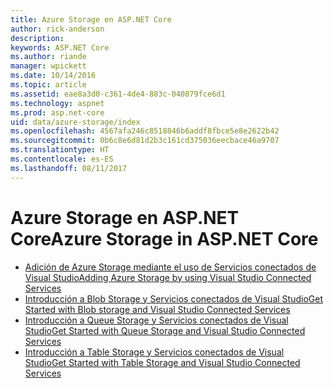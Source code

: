 ```yaml
---
title: Azure Storage en ASP.NET Core
author: rick-anderson
description: 
keywords: ASP.NET Core
ms.author: riande
manager: wpickett
ms.date: 10/14/2016
ms.topic: article
ms.assetid: eae8a3d0-c361-4de4-883c-040879fce6d1
ms.technology: aspnet
ms.prod: asp.net-core
uid: data/azure-storage/index
ms.openlocfilehash: 4567afa246c8518846b6addf8fbce5e8e2622b42
ms.sourcegitcommit: 0b6c8e6d81d2b3c161cd375036eecbace46a9707
ms.translationtype: HT
ms.contentlocale: es-ES
ms.lasthandoff: 08/11/2017
---
```

# <a name="azure-storage-in-aspnet-core"></a><span data-ttu-id="3aa68-103">Azure Storage en ASP.NET Core</span><span class="sxs-lookup"><span data-stu-id="3aa68-103">Azure Storage in ASP.NET Core</span></span> 

* [<span data-ttu-id="3aa68-104">Adición de Azure Storage mediante el uso de Servicios conectados de Visual Studio</span><span class="sxs-lookup"><span data-stu-id="3aa68-104">Adding Azure Storage by using Visual Studio Connected Services</span></span>](https://azure.microsoft.com/documentation/articles/vs-azure-tools-connected-services-storage)
* [<span data-ttu-id="3aa68-105">Introducción a Blob Storage y Servicios conectados de Visual Studio</span><span class="sxs-lookup"><span data-stu-id="3aa68-105">Get Started with Blob storage and Visual Studio Connected Services</span></span>](https://azure.microsoft.com/documentation/articles/vs-storage-aspnet5-getting-started-blobs)
* [<span data-ttu-id="3aa68-106">Introducción a Queue Storage y Servicios conectados de Visual Studio</span><span class="sxs-lookup"><span data-stu-id="3aa68-106">Get Started with Queue Storage and Visual Studio Connected Services</span></span>](https://azure.microsoft.com/documentation/articles/vs-storage-aspnet5-getting-started-queues)
* [<span data-ttu-id="3aa68-107">Introducción a Table Storage y Servicios conectados de Visual Studio</span><span class="sxs-lookup"><span data-stu-id="3aa68-107">Get Started with Table Storage and Visual Studio Connected Services</span></span>](https://azure.microsoft.com/documentation/articles/vs-storage-aspnet5-getting-started-tables)
